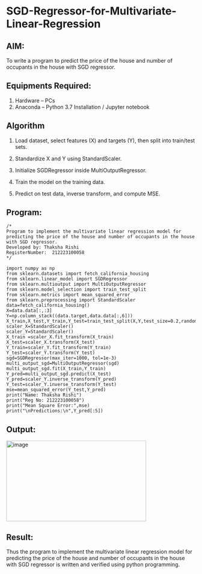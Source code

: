 # SGD-Regressor-for-Multivariate-Linear-Regression

## AIM:
To write a program to predict the price of the house and number of occupants in the house with SGD regressor.

## Equipments Required:
1. Hardware – PCs
2. Anaconda – Python 3.7 Installation / Jupyter notebook

## Algorithm

1. Load dataset, select features (X) and targets (Y), then split into train/test sets.

2. Standardize X and Y using StandardScaler.

3. Initialize SGDRegressor inside MultiOutputRegressor.

4. Train the model on the training data.

5. Predict on test data, inverse transform, and compute MSE.

## Program:
```
/*
Program to implement the multivariate linear regression model for predicting the price of the house and number of occupants in the house with SGD regressor.
Developed by: Thaksha Rishi
RegisterNumber:  212223100058
*/

import numpy as np
from sklearn.datasets import fetch_california_housing
from sklearn.linear_model import SGDRegressor
from sklearn.multioutput import MultiOutputRegressor
from sklearn.model_selection import train_test_split
from sklearn.metrics import mean_squared_error
from sklearn.preprocessing import StandardScaler
data=fetch_california_housing()
X=data.data[:,:3]
Y=np.column_stack((data.target,data.data[:,6]))
X_train,X_test,Y_train,Y_test=train_test_split(X,Y,test_size=0.2,random_state=42)
scaler_X=StandardScaler()
scaler_Y=StandardScaler()
X_train =scaler_X.fit_transform(X_train)
X_test=scaler_X.transform(X_test)
Y_train=scaler_Y.fit_transform(Y_train)
Y_test=scaler_Y.transform(Y_test)
sgd=SGDRegressor(max_iter=1000, tol=1e-3)
multi_output_sgd=MultiOutputRegressor(sgd)
multi_output_sgd.fit(X_train,Y_train)
Y_pred=multi_output_sgd.predict(X_test)
Y_pred=scaler_Y.inverse_transform(Y_pred)
Y_test=scaler_Y.inverse_transform(Y_test)
mse=mean_squared_error(Y_test,Y_pred)
print("Name: Thaksha Rishi")
print("Reg No: 212223100058")
print("Mean Square Error:",mse)
print("\nPredictions:\n",Y_pred[:5])
```

## Output:

<img width="372" height="214" alt="image" src="https://github.com/user-attachments/assets/4cef9d17-f269-405b-bdc4-8a144add315c" />

## Result:

Thus the program to implement the multivariate linear regression model for predicting the price of the house and number of occupants in the house with SGD regressor is written and verified using python programming.
